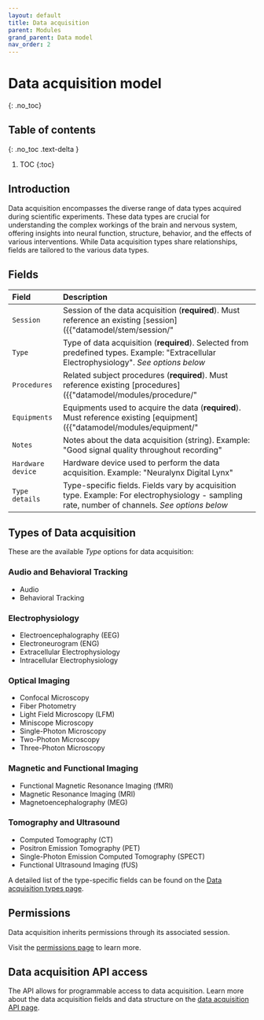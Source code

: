 ```yaml
---
layout: default
title: Data acquisition
parent: Modules
grand_parent: Data model
nav_order: 2
---
```


# Data acquisition model
{: .no_toc}

## Table of contents
{: .no_toc .text-delta }

1. TOC
{:toc}

## Introduction

Data acquisition encompasses the diverse range of data types acquired during scientific experiments. These data types are crucial for understanding the complex workings of the brain and nervous system, offering insights into neural function, structure, behavior, and the effects of various interventions. While Data acquisition types share relationships, fields are tailored to the various data types.

## Fields

| Field | Description |
|:------|:------------|
| `Session` | Session of the data acquisition (**required**). Must reference an existing [session]({{"datamodel/stem/session/"|absolute_url}}). Example: "Recording session #3" |
| `Type` | Type of data acquisition (**required**). Selected from predefined types. Example: "Extracellular Electrophysiology". *See options below* |
| `Procedures` | Related subject procedures (**required**). Must reference existing [procedures]({{"datamodel/modules/procedure/"|absolute_url}}). Example: "Silicon probe implant #A123" |
| `Equipments` | Equipments used to acquire the data (**required**). Must reference existing [equipment]({{"datamodel/modules/equipment/"|absolute_url}}). Example: "Intan RHD2000" |
| `Notes` | Notes about the data acquisition (string). Example: "Good signal quality throughout recording" |
| `Hardware device` | Hardware device used to perform the data acquisition. Example: "Neuralynx Digital Lynx" |
| `Type details` | Type-specific fields. Fields vary by acquisition type. Example: For electrophysiology - sampling rate, number of channels. *See options below* |

## Types of Data acquisition

These are the available *Type* options for data acquisition:

### Audio and Behavioral Tracking
- Audio
- Behavioral Tracking

### Electrophysiology
- Electroencephalography (EEG)
- Electroneurogram (ENG)
- Extracellular Electrophysiology
- Intracellular Electrophysiology

### Optical Imaging
- Confocal Microscopy
- Fiber Photometry
- Light Field Microscopy (LFM)
- Miniscope Microscopy
- Single-Photon Microscopy
- Two-Photon Microscopy
- Three-Photon Microscopy

### Magnetic and Functional Imaging
- Functional Magnetic Resonance Imaging (fMRI)
- Magnetic Resonance Imaging (MRI)
- Magnetoencephalography (MEG)

### Tomography and Ultrasound
- Computed Tomography (CT)
- Positron Emission Tomography (PET)
- Single-Photon Emission Computed Tomography (SPECT)
- Functional Ultrasound Imaging (fUS)

A detailed list of the type-specific fields can be found on the [Data acquisition types page]({{"datamodel/schemas/dataacquisition/"|absolute_url}}).

## Permissions

Data acquisition inherits permissions through its associated session.

Visit the [permissions page]({{"datamodel/permissions/"|absolute_url}}) to learn more. 

## Data acquisition API access

The API allows for programmable access to data acquisition. Learn more about the data acquisition fields and data structure on the [data acquisition API page]({{"api/modules/dataacquisition/"|absolute_url}}).
